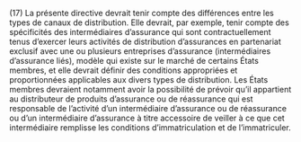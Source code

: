 (17) La présente directive devrait tenir compte des différences entre les types de canaux de distribution. Elle devrait, par exemple, tenir compte des spécificités des intermédiaires d’assurance qui sont contractuellement tenus d’exercer leurs activités de distribution d’assurances en partenariat exclusif avec une ou plusieurs entreprises d’assurance (intermédiaires d’assurance liés), modèle qui existe sur le marché de certains États membres, et elle devrait définir des conditions appropriées et proportionnées applicables aux divers types de distribution. Les États membres devraient notamment avoir la possibilité de prévoir qu’il appartient au distributeur de produits d’assurance ou de réassurance qui est responsable de l’activité d’un intermédiaire d’assurance ou de réassurance ou d’un intermédiaire d’assurance à titre accessoire de veiller à ce que cet intermédiaire remplisse les conditions d’immatriculation et de l’immatriculer.